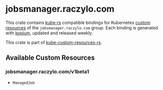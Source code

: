 <!--
SPDX-FileCopyrightText: The kube-custom-resources-rs Authors
SPDX-License-Identifier: 0BSD
 -->

# jobsmanager.raczylo.com

This crate contains [kube-rs](https://kube.rs/) compatible bindings for Kubernetes [custom resources](https://kubernetes.io/docs/tasks/extend-kubernetes/custom-resources/custom-resource-definitions/) of the `jobsmanager.raczylo.com` group. Each binding is generated with [kopium](https://github.com/kube-rs/kopium), updated and released weekly.

This crate is part of [kube-custom-resources-rs](https://github.com/metio/kube-custom-resources-rs).

## Available Custom Resources

### jobsmanager.raczylo.com/v1beta1
- `ManagedJob`
